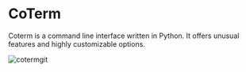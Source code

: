 # CoTerm
Coterm is a command line interface written in Python. It offers unusual features and highly customizable options.

![cotermgit](https://github.com/user-attachments/assets/79895afb-64f4-4e23-a359-616847120f68)
